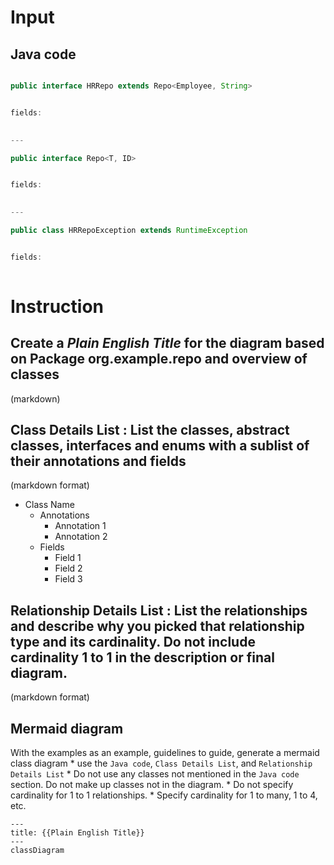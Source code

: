 # Input

## Java code

```java

public interface HRRepo extends Repo<Employee, String> 


fields:
	

---

public interface Repo<T, ID> 


fields:
	

---

public class HRRepoException extends RuntimeException 


fields:
	

```


# Instruction

## Create a ***Plain English Title*** for the diagram based on Package org.example.repo and overview of classes
(markdown)

## **Class Details List** : List the classes, abstract classes, interfaces and enums with a sublist of their annotations and fields
(markdown format)
* Class Name
    * Annotations
        * Annotation 1
        * Annotation 2
    * Fields
        * Field 1
        * Field 2
        * Field 3

## **Relationship Details List** : List the relationships and describe why you picked that relationship type and its cardinality. Do not include cardinality 1 to 1 in the description or final diagram.
(markdown format)

## Mermaid diagram

With the examples as an example, guidelines to guide, generate a mermaid class diagram
    * use the `Java code`, `Class Details List`, and `Relationship Details List`
    * Do not use any classes not mentioned in the `Java code` section. Do not make up classes not in the diagram.
    * Do not specify cardinality for 1 to 1 relationships. 
    * Specify cardinality for 1 to many, 1 to 4, etc. 

```mermaid
---
title: {{Plain English Title}}
---
classDiagram


```
